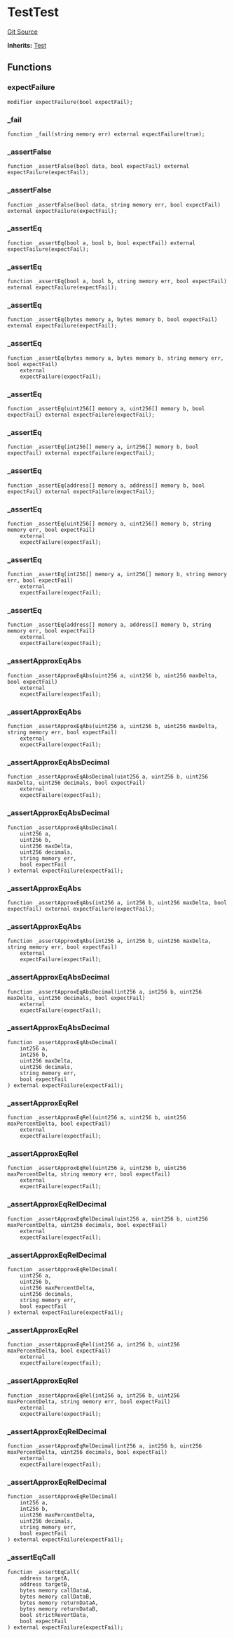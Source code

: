 # TestTest
[Git Source](https://github.com/erayack/zk-sync-deploy/blob/7f3ddf5f8a514cf5569d053d7217620dd36d01c7/contracts/lib/forge-std/test/StdAssertions.t.sol)

**Inherits:**
[Test](/contracts/lib/forge-std/src/Test.sol/abstract.Test.md)


## Functions
### expectFailure


```solidity
modifier expectFailure(bool expectFail);
```

### _fail


```solidity
function _fail(string memory err) external expectFailure(true);
```

### _assertFalse


```solidity
function _assertFalse(bool data, bool expectFail) external expectFailure(expectFail);
```

### _assertFalse


```solidity
function _assertFalse(bool data, string memory err, bool expectFail) external expectFailure(expectFail);
```

### _assertEq


```solidity
function _assertEq(bool a, bool b, bool expectFail) external expectFailure(expectFail);
```

### _assertEq


```solidity
function _assertEq(bool a, bool b, string memory err, bool expectFail) external expectFailure(expectFail);
```

### _assertEq


```solidity
function _assertEq(bytes memory a, bytes memory b, bool expectFail) external expectFailure(expectFail);
```

### _assertEq


```solidity
function _assertEq(bytes memory a, bytes memory b, string memory err, bool expectFail)
    external
    expectFailure(expectFail);
```

### _assertEq


```solidity
function _assertEq(uint256[] memory a, uint256[] memory b, bool expectFail) external expectFailure(expectFail);
```

### _assertEq


```solidity
function _assertEq(int256[] memory a, int256[] memory b, bool expectFail) external expectFailure(expectFail);
```

### _assertEq


```solidity
function _assertEq(address[] memory a, address[] memory b, bool expectFail) external expectFailure(expectFail);
```

### _assertEq


```solidity
function _assertEq(uint256[] memory a, uint256[] memory b, string memory err, bool expectFail)
    external
    expectFailure(expectFail);
```

### _assertEq


```solidity
function _assertEq(int256[] memory a, int256[] memory b, string memory err, bool expectFail)
    external
    expectFailure(expectFail);
```

### _assertEq


```solidity
function _assertEq(address[] memory a, address[] memory b, string memory err, bool expectFail)
    external
    expectFailure(expectFail);
```

### _assertApproxEqAbs


```solidity
function _assertApproxEqAbs(uint256 a, uint256 b, uint256 maxDelta, bool expectFail)
    external
    expectFailure(expectFail);
```

### _assertApproxEqAbs


```solidity
function _assertApproxEqAbs(uint256 a, uint256 b, uint256 maxDelta, string memory err, bool expectFail)
    external
    expectFailure(expectFail);
```

### _assertApproxEqAbsDecimal


```solidity
function _assertApproxEqAbsDecimal(uint256 a, uint256 b, uint256 maxDelta, uint256 decimals, bool expectFail)
    external
    expectFailure(expectFail);
```

### _assertApproxEqAbsDecimal


```solidity
function _assertApproxEqAbsDecimal(
    uint256 a,
    uint256 b,
    uint256 maxDelta,
    uint256 decimals,
    string memory err,
    bool expectFail
) external expectFailure(expectFail);
```

### _assertApproxEqAbs


```solidity
function _assertApproxEqAbs(int256 a, int256 b, uint256 maxDelta, bool expectFail) external expectFailure(expectFail);
```

### _assertApproxEqAbs


```solidity
function _assertApproxEqAbs(int256 a, int256 b, uint256 maxDelta, string memory err, bool expectFail)
    external
    expectFailure(expectFail);
```

### _assertApproxEqAbsDecimal


```solidity
function _assertApproxEqAbsDecimal(int256 a, int256 b, uint256 maxDelta, uint256 decimals, bool expectFail)
    external
    expectFailure(expectFail);
```

### _assertApproxEqAbsDecimal


```solidity
function _assertApproxEqAbsDecimal(
    int256 a,
    int256 b,
    uint256 maxDelta,
    uint256 decimals,
    string memory err,
    bool expectFail
) external expectFailure(expectFail);
```

### _assertApproxEqRel


```solidity
function _assertApproxEqRel(uint256 a, uint256 b, uint256 maxPercentDelta, bool expectFail)
    external
    expectFailure(expectFail);
```

### _assertApproxEqRel


```solidity
function _assertApproxEqRel(uint256 a, uint256 b, uint256 maxPercentDelta, string memory err, bool expectFail)
    external
    expectFailure(expectFail);
```

### _assertApproxEqRelDecimal


```solidity
function _assertApproxEqRelDecimal(uint256 a, uint256 b, uint256 maxPercentDelta, uint256 decimals, bool expectFail)
    external
    expectFailure(expectFail);
```

### _assertApproxEqRelDecimal


```solidity
function _assertApproxEqRelDecimal(
    uint256 a,
    uint256 b,
    uint256 maxPercentDelta,
    uint256 decimals,
    string memory err,
    bool expectFail
) external expectFailure(expectFail);
```

### _assertApproxEqRel


```solidity
function _assertApproxEqRel(int256 a, int256 b, uint256 maxPercentDelta, bool expectFail)
    external
    expectFailure(expectFail);
```

### _assertApproxEqRel


```solidity
function _assertApproxEqRel(int256 a, int256 b, uint256 maxPercentDelta, string memory err, bool expectFail)
    external
    expectFailure(expectFail);
```

### _assertApproxEqRelDecimal


```solidity
function _assertApproxEqRelDecimal(int256 a, int256 b, uint256 maxPercentDelta, uint256 decimals, bool expectFail)
    external
    expectFailure(expectFail);
```

### _assertApproxEqRelDecimal


```solidity
function _assertApproxEqRelDecimal(
    int256 a,
    int256 b,
    uint256 maxPercentDelta,
    uint256 decimals,
    string memory err,
    bool expectFail
) external expectFailure(expectFail);
```

### _assertEqCall


```solidity
function _assertEqCall(
    address targetA,
    address targetB,
    bytes memory callDataA,
    bytes memory callDataB,
    bytes memory returnDataA,
    bytes memory returnDataB,
    bool strictRevertData,
    bool expectFail
) external expectFailure(expectFail);
```

